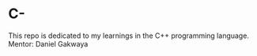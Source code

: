 # C-
This repo is dedicated to my learnings in the C++ programming language. Mentor: Daniel Gakwaya
